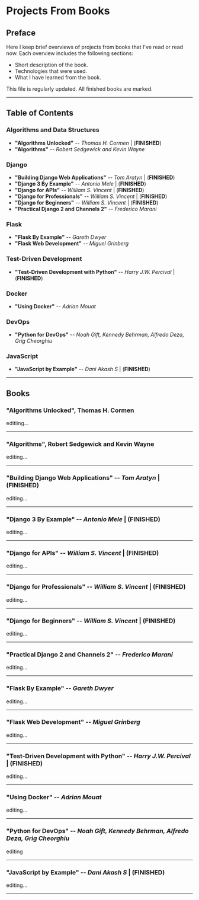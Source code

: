 # Projects From Books #

## Preface ##
Here I keep brief overviews of projects from books that I've read or read now.
Each overview includes the following sections:
* Short description of the book.
* Technologies that were used.
* What I have learned from the book.

This file is regularly updated. All finished books are marked.

- - -

## Table of Contents ##

### Algorithms and Data Structures ###
* __"Algorithms Unlocked"__ -- _Thomas H. Cormen_ | (**FINISHED**)
* __"Algorithms"__ -- _Robert Sedgewick and Kevin Wayne_

### Django ###
* __"Building Django Web Applications"__ -- _Tom Aratyn_ | (**FINISHED**)
* __"Django 3 By Example"__ -- _Antonio Mele_ | (**FINISHED**)
* __"Django for APIs"__ -- _William S. Vincent_ | (**FINISHED**)
* __"Django for Professionals"__ -- _William S. Vincent_ | (**FINISHED**)
* __"Django for Beginners"__ -- _William S. Vincent_ | (**FINISHED**)
* __"Practical Django 2 and Channels 2"__ -- _Frederico Marani_

### Flask ###
* __"Flask By Example"__ -- _Gareth Dwyer_
* __"Flask Web Development"__ -- _Miguel Grinberg_

### Test-Driven Development ###
* __"Test-Driven Development with Python"__ -- _Harry J.W. Percival_ | (**FINISHED**)

### Docker ###
* __"Using Docker"__ -- _Adrian Mouat_

### DevOps ###
* __"Python for DevOps"__ -- _Noah Gift, Kennedy Behrman, Alfredo Deza, Grig Cheorghiu_

### JavaScript ###
* __"JavaScript by Example"__ -- _Dani Akash S_ | (**FINISHED**)

- - -

## Books ##

### "Algorithms Unlocked", Thomas H. Cormen
editiing...

- - -

### "Algorithms", Robert Sedgewick and Kevin Wayne ###
editing...

- - -

### __"Building Django Web Applications"__ -- _Tom Aratyn_ | (**FINISHED**) ###
editing...

- - -

### __"Django 3 By Example"__ -- _Antonio Mele_ | (**FINISHED**) ###
editing...

- - -

### __"Django for APIs"__ -- _William S. Vincent_ | (**FINISHED**) ###
editing...

- - -

### __"Django for Professionals"__ -- _William S. Vincent_ | (**FINISHED**) ###
editing...

- - -

### __"Django for Beginners"__ -- _William S. Vincent_ | (**FINISHED**) ###
editing...

- - -

### __"Practical Django 2 and Channels 2"__ -- _Frederico Marani_ ###
editing...

- - -

### __"Flask By Example"__ -- _Gareth Dwyer_ ###
editing...

- - -

### __"Flask Web Development"__ -- _Miguel Grinberg_ ###
editing...

- - -

### __"Test-Driven Development with Python"__ -- _Harry J.W. Percival_ | (**FINISHED**) ###
editing...

- - -

### __"Using Docker"__ -- _Adrian Mouat_ ###
editing...

- - -

### __"Python for DevOps"__ -- _Noah Gift, Kennedy Behrman, Alfredo Deza, Grig Cheorghiu_ ###
editing

- - -

### __"JavaScript by Example"__ -- _Dani Akash S_ | (**FINISHED**) ###
editing...

- - -
